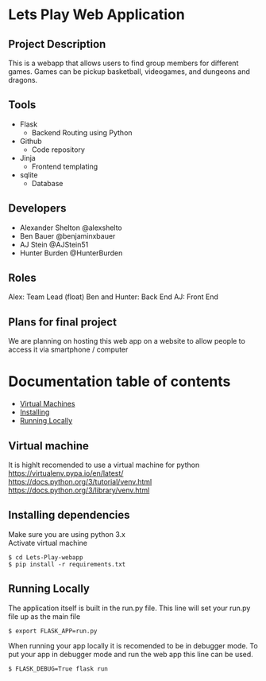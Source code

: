 # Lets Play Web Application

## Project Description
This is a webapp that allows users to find group members for different games.
Games can be pickup basketball, videogames, and dungeons and dragons.

## Tools
* Flask
	* Backend Routing using Python
* Github
	* Code repository
* Jinja
	* Frontend templating
* sqlite
	* Database
	
## Developers
* Alexander Shelton @alexshelto
* Ben Bauer @benjaminxbauer
* AJ Stein @AJStein51
* Hunter Burden @HunterBurden

## Roles
Alex: Team Lead (float)
Ben and Hunter: Back End
AJ: Front End

## Plans for final project
We are planning on hosting this web app on a website to allow people to access it via smartphone / computer


# Documentation table of contents
- [Virtual Machines](#virtual-machine)
- [Installing](#installing-dependencies)
- [Running Locally](#running-locally)


## Virtual machine
It is highlt recomended to use a virtual machine for python  
https://virtualenv.pypa.io/en/latest/  
https://docs.python.org/3/tutorial/venv.html
https://docs.python.org/3/library/venv.html   

## Installing dependencies
Make sure you are using python 3.x  
Activate virtual machine
```shell
$ cd Lets-Play-webapp
$ pip install -r requirements.txt
```

## Running Locally
The application itself is built in the run.py file. This line will set your run.py file up as the main file
```shell
$ export FLASK_APP=run.py
```
When running your app locally it is recomended to be in debugger mode. To put your app in debugger mode and run the web app this line can be used.
```shell
$ FLASK_DEBUG=True flask run
```


